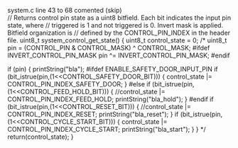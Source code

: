 system.c line 43 to 68 comented (skip)     
	// Returns control pin state as a uint8 bitfield. Each bit indicates the input pin state, where
	// triggered is 1 and not triggered is 0. Invert mask is applied. Bitfield organization is
    	// defined by the CONTROL_PIN_INDEX in the header file.
    	 uint8_t system_control_get_state()
    	{
  uint8_t control_state = 0;
  /*
uint8_t pin = (CONTROL_PIN & CONTROL_MASK) ^ CONTROL_MASK;
  #ifdef INVERT_CONTROL_PIN_MASK
    pin ^= INVERT_CONTROL_PIN_MASK;
  #endif
  
  if (pin) {
	  printString("bla");
    #ifdef ENABLE_SAFETY_DOOR_INPUT_PIN
      if (bit_istrue(pin,(1<<CONTROL_SAFETY_DOOR_BIT))) { control_state |= CONTROL_PIN_INDEX_SAFETY_DOOR; }
    #else
      if (bit_istrue(pin,(1<<CONTROL_FEED_HOLD_BIT))) {
		  //control_state |= CONTROL_PIN_INDEX_FEED_HOLD; 
		  	  printString("bla_hold");
		  }
    #endif
    if (bit_istrue(pin,(1<<CONTROL_RESET_BIT))) { 
	//control_state |= CONTROL_PIN_INDEX_RESET; 
    	  printString("bla_reset");
}
    if (bit_istrue(pin,(1<<CONTROL_CYCLE_START_BIT))) { 
	control_state |= CONTROL_PIN_INDEX_CYCLE_START; 
	printString("bla_start");
	}
  }
  */
  return(control_state);
}

